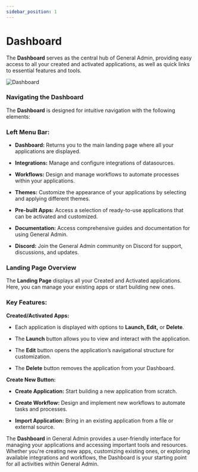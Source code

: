 ```yaml
---
sidebar_position: 1
---
```


# Dashboard
The **Dashboard** serves as the central hub of General Admin, providing easy access to all your created and activated applications, as well as quick links to essential features and tools.

![Dashboard](/img/Dashboard1.png)

### Navigating the Dashboard
The **Dashboard** is designed for intuitive navigation with the following elements:

### Left Menu Bar:

- **Dashboard:** Returns you to the main landing page where all your applications are displayed.

- **Integrations:** Manage and configure integrations of datasources.

- **Workflows:** Design and manage workflows to automate processes within your applications.

- **Themes:** Customize the appearance of your applications by selecting and applying different themes.

- **Pre-built Apps:** Access a selection of ready-to-use applications that can be activated and customized.

- **Documentation:** Access comprehensive guides and documentation for using General Admin.

- **Discord:** Join the General Admin community on Discord for support, discussions, and updates.

### Landing Page Overview
The **Landing Page** displays all your Created and Activated applications. Here, you can manage your existing apps or start building new ones.

### Key Features:

**Created/Activated Apps:**
- Each application is displayed with options to **Launch, Edit,** or **Delete**.

- The **Launch** button allows you to view and interact with the application.

- The **Edit** button opens the application’s navigational structure for customization.

- The **Delete** button removes the application from your Dashboard.

**Create New Button:**
- **Create Application:** Start building a new application from scratch.

- **Create Workflow:** Design and implement new workflows to automate tasks and processes.

- **Import Application:** Bring in an existing application from a file or external source.


The **Dashboard** in General Admin provides a user-friendly interface for managing your applications and accessing important tools and resources. Whether you're creating new apps, customizing existing ones, or exploring available integrations and workflows, the Dashboard is your starting point for all activities within General Admin.